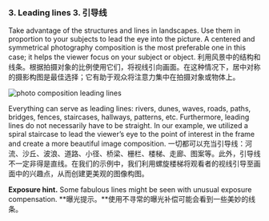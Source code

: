 ### 3. Leading lines 3. 引导线

Take advantage of the structures and lines in landscapes. Use them in proportion to your subjects to lead the eye into the picture. A centered and symmetrical photography composition is the most preferable one in this case; it helps the viewer focus on your subject or object.
利用风景中的结构和线条。根据拍摄对象的比例使用它们，将视线引向画面。在这种情况下，居中对称的摄影构图是最佳选择；它有助于观众将注意力集中在拍摄对象或物体上。

![photo composition leading lines](../../images/leading-lines-scaled.webp)

Everything can serve as leading lines: rivers, dunes, waves, roads, paths, bridges, fences, staircases, hallways, patterns, etc. Furthermore, leading lines do not necessarily have to be straight. In our example, we utilized a spiral staircase to lead the viewer’s eye to the point of interest in the frame and create a more beautiful image composition.
一切都可以充当引导线：河流、沙丘、波浪、道路、小径、桥梁、栅栏、楼梯、走廊、图案等。此外，引导线不一定非得是直线。在我们的示例中，我们利用螺旋楼梯将观看者的视线引导至画面中的兴趣点，从而创建更美观的图像构图。

**Exposure hint.** Some fabulous lines might be seen with unusual exposure compensation.
**曝光提示。**使用不寻常的曝光补偿可能会看到一些美妙的线条。